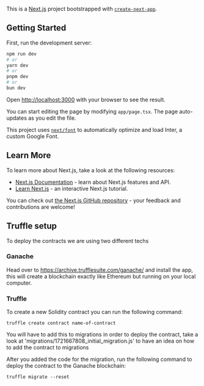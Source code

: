 This is a [Next.js](https://nextjs.org/) project bootstrapped with [`create-next-app`](https://github.com/vercel/next.js/tree/canary/packages/create-next-app).

## Getting Started

First, run the development server:

```bash
npm run dev
# or
yarn dev
# or
pnpm dev
# or
bun dev
```

Open [http://localhost:3000](http://localhost:3000) with your browser to see the result.

You can start editing the page by modifying `app/page.tsx`. The page auto-updates as you edit the file.

This project uses [`next/font`](https://nextjs.org/docs/basic-features/font-optimization) to automatically optimize and load Inter, a custom Google Font.

## Learn More

To learn more about Next.js, take a look at the following resources:

- [Next.js Documentation](https://nextjs.org/docs) - learn about Next.js features and API.
- [Learn Next.js](https://nextjs.org/learn) - an interactive Next.js tutorial.

You can check out [the Next.js GitHub repository](https://github.com/vercel/next.js/) - your feedback and contributions are welcome!

## Truffle setup 

To deploy the contracts we are using two different techs

### Ganache

Head over to https://archive.trufflesuite.com/ganache/ and install the app, this will create a blockchain exactly like Ethereum but running on your local computer.

### Truffle 

To create a new Solidity contract you can run the following command:

``` truffle create contract name-of-contract ```

You will have to add this to migrations in order to deploy the contract, take a look at 'migrations/1721667808_initial_migration.js' to have an idea on how to add the contract to migrations

After you added the code for the migration, run the following command to deploy the contract to the Ganache blockchain:

``` truffle migrate --reset ```
